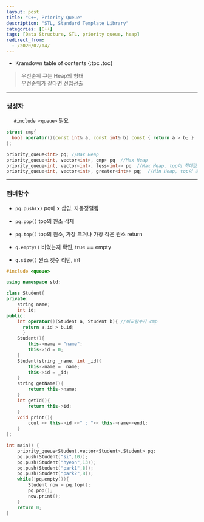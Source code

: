 ```yaml
---
layout: post
title: "C++, Priority Queue"
description: "STL, Standard Template Library"
categories: [C++]
tags: [Data Structure, STL, priority queue, heap]
redirect_from:
  - /2020/07/14/
---
```

* Kramdown table of contents
{:toc .toc}

> 우선순위 큐는 Heap의 형태    
> 우선순위가 같다면 선입선출    

-------------------

### 생성자


&nbsp;&nbsp;&nbsp;&nbsp;  `#include <queue>` <span class="nomargin">필요</span>

~~~ c++    
struct cmp{
  bool operator()(const int& a, const int& b) const { return a > b; }
};

priority_queue<int> pq; //Max Heap
priority_queue<int, vector<int>, cmp> pq  //Max Heap
priority_queue<int, vector<int>, less<int>> pq  //Max Heap, top이 최대값
priority_queue<int, vector<int>, greater<int>> pq;  //Min Heap, top이 최소값

~~~    
------------------------

### 멤버함수

* `pq.push(x)` <span class="margin"> pq에 x 삽입, 자동정렬됨</span>
* `pq.pop()` <span class="margin">top의 원소 삭제<span>
* `pq.top()` <span class="margin">top의 원소, 가장 크거나 가장 작은 원소 return<span>

* `q.empty()` <span class="margin">비었는지 확인, true == empty</span>
* `q.size()`  <span class="margin">원소 갯수 리턴, int </span>


~~~ c++
#include <queue>

using namespace std;

class Student{
private:
    string name;
    int id;
public:
    int operator()(Student a, Student b){ //비교함수자 cmp
      return a.id > b.id;
	  }
    Student(){
        this->name = "name";
        this->id = 0;
    }
    Student(string _name, int _id){
        this->name = _name;
        this->id = _id;
    }
    string getName(){
        return this->name;
    }
    int getId(){
        return this->id;
    }
    void print(){
        cout << this->id <<" : "<< this->name<<endl;
    }
};

int main() {
    priority_queue<Student,vector<Student>,Student> pq;
    pq.push(Student("si",10));
    pq.push(Student("hyeon",13));
    pq.push(Student("park1",8));
    pq.push(Student("park2",8));
    while(!pq.empty()){
        Student now = pq.top();
        pq.pop();
        now.print();
    }
    return 0;
}
~~~
